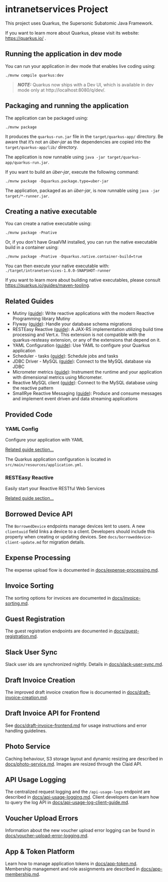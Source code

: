 # intranetservices Project

This project uses Quarkus, the Supersonic Subatomic Java Framework.

If you want to learn more about Quarkus, please visit its website: https://quarkus.io/ .

## Running the application in dev mode

You can run your application in dev mode that enables live coding using:
```shell script
./mvnw compile quarkus:dev
```

> **_NOTE:_**  Quarkus now ships with a Dev UI, which is available in dev mode only at http://localhost:8080/q/dev/.

## Packaging and running the application

The application can be packaged using:
```shell script
./mvnw package
```
It produces the `quarkus-run.jar` file in the `target/quarkus-app/` directory.
Be aware that it’s not an _über-jar_ as the dependencies are copied into the `target/quarkus-app/lib/` directory.

The application is now runnable using `java -jar target/quarkus-app/quarkus-run.jar`.

If you want to build an _über-jar_, execute the following command:
```shell script
./mvnw package -Dquarkus.package.type=uber-jar
```

The application, packaged as an _über-jar_, is now runnable using `java -jar target/*-runner.jar`.

## Creating a native executable

You can create a native executable using: 
```shell script
./mvnw package -Pnative
```

Or, if you don't have GraalVM installed, you can run the native executable build in a container using: 
```shell script
./mvnw package -Pnative -Dquarkus.native.container-build=true
```

You can then execute your native executable with: `./target/intranetservices-1.0.0-SNAPSHOT-runner`

If you want to learn more about building native executables, please consult https://quarkus.io/guides/maven-tooling.

## Related Guides

- Mutiny ([guide](https://quarkus.io/guides/mutiny-primer)): Write reactive applications with the modern Reactive Programming library Mutiny
- Flyway ([guide](https://quarkus.io/guides/flyway)): Handle your database schema migrations
- RESTEasy Reactive ([guide](https://quarkus.io/guides/resteasy-reactive)): A JAX-RS implementation utilizing build time processing and Vert.x. This extension is not compatible with the quarkus-resteasy extension, or any of the extensions that depend on it.
- YAML Configuration ([guide](https://quarkus.io/guides/config#yaml)): Use YAML to configure your Quarkus application
- Scheduler - tasks ([guide](https://quarkus.io/guides/scheduler)): Schedule jobs and tasks
- JDBC Driver - MySQL ([guide](https://quarkus.io/guides/datasource)): Connect to the MySQL database via JDBC
- Micrometer metrics ([guide](https://quarkus.io/guides/micrometer)): Instrument the runtime and your application with dimensional metrics using Micrometer.
- Reactive MySQL client ([guide](https://quarkus.io/guides/reactive-sql-clients)): Connect to the MySQL database using the reactive pattern
- SmallRye Reactive Messaging ([guide](https://quarkus.io/guides/reactive-messaging)): Produce and consume messages and implement event driven and data streaming applications

## Provided Code

### YAML Config

Configure your application with YAML

[Related guide section...](https://quarkus.io/guides/config-reference#configuration-examples)

The Quarkus application configuration is located in `src/main/resources/application.yml`.

### RESTEasy Reactive

Easily start your Reactive RESTful Web Services

[Related guide section...](https://quarkus.io/guides/getting-started-reactive#reactive-jax-rs-resources)

## Borrowed Device API

The `BorrowedDevice` endpoints manage devices lent to users. A new `clientuuid` field links a device to a client. Developers should include this property when creating or updating devices. See `docs/borroweddevice-client-update.md` for migration details.

## Expense Processing

The expense upload flow is documented in [docs/expense-processing.md](docs/expense-processing.md).

## Invoice Sorting

The sorting options for invoices are documented in [docs/invoice-sorting.md](docs/invoice-sorting.md).

## Guest Registration

The guest registration endpoints are documented in [docs/guest-registration.md](docs/guest-registration.md).

## Slack User Sync

Slack user ids are synchronized nightly. Details in [docs/slack-user-sync.md](docs/slack-user-sync.md).

## Draft Invoice Creation

The improved draft invoice creation flow is documented in [docs/draft-invoice-creation.md](docs/draft-invoice-creation.md).

## Draft Invoice API for Frontend

See [docs/draft-invoice-frontend.md](docs/draft-invoice-frontend.md) for usage instructions and error handling guidelines.

## Photo Service

Caching behaviour, S3 storage layout and dynamic resizing are described in [docs/photo-service.md](docs/photo-service.md). Images are resized through the Claid API.

## API Usage Logging

The centralized request logging and the `/api-usage-logs` endpoint are described
in [docs/api-usage-logging.md](docs/api-usage-logging.md). Client developers can
learn how to query the log API in
[docs/api-usage-log-client-guide.md](docs/api-usage-log-client-guide.md).

## Voucher Upload Errors

Information about the new voucher upload error logging can be found in
[docs/voucher-upload-error-logging.md](docs/voucher-upload-error-logging.md).

## App & Token Platform

Learn how to manage application tokens in [docs/app-token.md](docs/app-token.md).
Membership management and role assignments are described in
[docs/app-membership.md](docs/app-membership.md).
